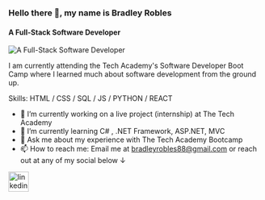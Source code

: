 ### Hello there 👋, my name is Bradley Robles
#### A Full-Stack Software Developer
![A Full-Stack Software Developer](https://raw.githubusercontent.com/CodeHappy01/Images/main/coming%20soon%20Banner%20Landscape.png?token=GHSAT0AAAAAABZOGOKJTZK5KTYTZBKF7PT2Y2TIF3A)

I am currently attending the Tech Academy's Software Developer Boot Camp where I learned much about software development from the ground up.

Skills: HTML / CSS / SQL / JS /  PYTHON / REACT

- 🔭 I’m currently working on a live project (internship) at The Tech Academy 
- 🌱 I’m currently learning C# , .NET Framework, ASP.NET, MVC
- 💬 Ask me about my experience with The Tech Academy Bootcamp 
- 📫 How to reach me: Email me at bradleyrobles88@gmail.com or reach out at any of my social below 	↓ 


[<img src='https://cdn.jsdelivr.net/npm/simple-icons@3.0.1/icons/linkedin.svg' alt='linkedin' height='40'>](https://www.linkedin.com/in/bradley-robles/)  

